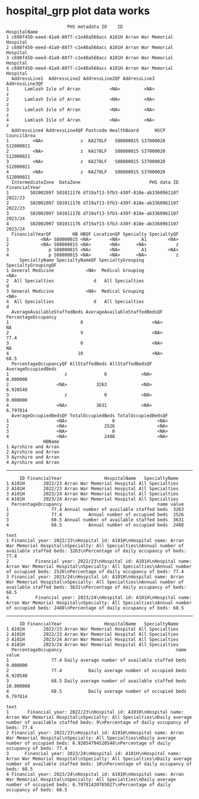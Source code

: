 # hospital_grp plot data works

                           PHS metadata ID    ID                HospitalName
    1 c698f450-eeed-41a0-88f7-c1e40a568acc A101H Arran War Memorial Hospital
    2 c698f450-eeed-41a0-88f7-c1e40a568acc A101H Arran War Memorial Hospital
    3 c698f450-eeed-41a0-88f7-c1e40a568acc A101H Arran War Memorial Hospital
    4 c698f450-eeed-41a0-88f7-c1e40a568acc A101H Arran War Memorial Hospital
      AddressLine1  AddressLine2 AddressLine2QF AddressLine3 AddressLine3QF
    1      Lamlash Isle of Arran           <NA>         <NA>              z
    2      Lamlash Isle of Arran           <NA>         <NA>              z
    3      Lamlash Isle of Arran           <NA>         <NA>              z
    4      Lamlash Isle of Arran           <NA>         <NA>              z
      AddressLine4 AddressLine4QF Postcode HealthBoard      HSCP CouncilArea
    1         <NA>              z  KA278LF   S08000015 S37000020   S12000021
    2         <NA>              z  KA278LF   S08000015 S37000020   S12000021
    3         <NA>              z  KA278LF   S08000015 S37000020   S12000021
    4         <NA>              z  KA278LF   S08000015 S37000020   S12000021
      IntermediateZone  DataZone                          PHS data ID FinancialYear
    1        S02002097 S01011176 d719af13-5fb3-430f-810e-ab3360961107       2022/23
    2        S02002097 S01011176 d719af13-5fb3-430f-810e-ab3360961107       2022/23
    3        S02002097 S01011176 d719af13-5fb3-430f-810e-ab3360961107       2023/24
    4        S02002097 S01011176 d719af13-5fb3-430f-810e-ab3360961107       2023/24
      FinancialYearQF        HB HBQF LocationQF Specialty SpecialtyQF
    1            <NA> S08000015 <NA>       <NA>        A1        <NA>
    2            <NA> S08000015 <NA>       <NA>      <NA>           z
    3               p S08000015 <NA>       <NA>        A1        <NA>
    4               p S08000015 <NA>       <NA>      <NA>           z
         SpecialtyName SpecialtyNameQF SpecialtyGrouping SpecialtyGroupingQF
    1 General Medicine            <NA>  Medical Grouping                <NA>
    2  All Specialties               d   All Specialties                   d
    3 General Medicine            <NA>  Medical Grouping                <NA>
    4  All Specialties               d   All Specialties                   d
      AverageAvailableStaffedBeds AverageAvailableStaffedBedsQF PercentageOccupancy
    1                           0                          <NA>                  NA
    2                           9                          <NA>                77.4
    3                           0                          <NA>                  NA
    4                          10                          <NA>                68.5
      PercentageOccupancyQF AllStaffedBeds AllStaffedBedsQF AverageOccupiedBeds
    1                     z              0             <NA>            0.000000
    2                  <NA>           3263             <NA>            6.920548
    3                     z              0             <NA>            0.000000
    4                  <NA>           3631             <NA>            6.797814
      AverageOccupiedBedsQF TotalOccupiedBeds TotalOccupiedBedsQF
    1                  <NA>                 0                <NA>
    2                  <NA>              2526                <NA>
    3                  <NA>                 0                <NA>
    4                  <NA>              2488                <NA>
                  HBName
    1 Ayrshire and Arran
    2 Ayrshire and Arran
    3 Ayrshire and Arran
    4 Ayrshire and Arran

---

         ID FinancialYear                HospitalName   SpecialtyName
    1 A101H       2022/23 Arran War Memorial Hospital All Specialties
    2 A101H       2022/23 Arran War Memorial Hospital All Specialties
    3 A101H       2023/24 Arran War Memorial Hospital All Specialties
    4 A101H       2023/24 Arran War Memorial Hospital All Specialties
      PercentageOccupancy                                    name value
    1                77.4 Annual number of available staffed beds  3263
    2                77.4          Annual number of occupied beds  2526
    3                68.5 Annual number of available staffed beds  3631
    4                68.5          Annual number of occupied beds  2488
                                                                                                                                                                                                                 text
    1 Financial year: 2022/23\nHospital id: A101H\nHospital name: Arran War Memorial Hospital\nSpecialty: All Specialties\nAnnual number of available staffed beds: 3263\nPercentage of daily occupancy of beds: 77.4
    2          Financial year: 2022/23\nHospital id: A101H\nHospital name: Arran War Memorial Hospital\nSpecialty: All Specialties\nAnnual number of occupied beds: 2526\nPercentage of daily occupancy of beds: 77.4
    3 Financial year: 2023/24\nHospital id: A101H\nHospital name: Arran War Memorial Hospital\nSpecialty: All Specialties\nAnnual number of available staffed beds: 3631\nPercentage of daily occupancy of beds: 68.5
    4          Financial year: 2023/24\nHospital id: A101H\nHospital name: Arran War Memorial Hospital\nSpecialty: All Specialties\nAnnual number of occupied beds: 2488\nPercentage of daily occupancy of beds: 68.5

---

         ID FinancialYear                HospitalName   SpecialtyName
    1 A101H       2022/23 Arran War Memorial Hospital All Specialties
    2 A101H       2022/23 Arran War Memorial Hospital All Specialties
    3 A101H       2023/24 Arran War Memorial Hospital All Specialties
    4 A101H       2023/24 Arran War Memorial Hospital All Specialties
      PercentageOccupancy                                           name     value
    1                77.4 Daily average number of available staffed beds  9.000000
    2                77.4          Daily average number of occupied beds  6.920548
    3                68.5 Daily average number of available staffed beds 10.000000
    4                68.5          Daily average number of occupied beds  6.797814
                                                                                                                                                                                                                           text
    1       Financial year: 2022/23\nHospital id: A101H\nHospital name: Arran War Memorial Hospital\nSpecialty: All Specialties\nDaily average number of available staffed beds: 9\nPercentage of daily occupancy of beds: 77.4
    2 Financial year: 2022/23\nHospital id: A101H\nHospital name: Arran War Memorial Hospital\nSpecialty: All Specialties\nDaily average number of occupied beds: 6.92054794520548\nPercentage of daily occupancy of beds: 77.4
    3      Financial year: 2023/24\nHospital id: A101H\nHospital name: Arran War Memorial Hospital\nSpecialty: All Specialties\nDaily average number of available staffed beds: 10\nPercentage of daily occupancy of beds: 68.5
    4 Financial year: 2023/24\nHospital id: A101H\nHospital name: Arran War Memorial Hospital\nSpecialty: All Specialties\nDaily average number of occupied beds: 6.79781420765027\nPercentage of daily occupancy of beds: 68.5

